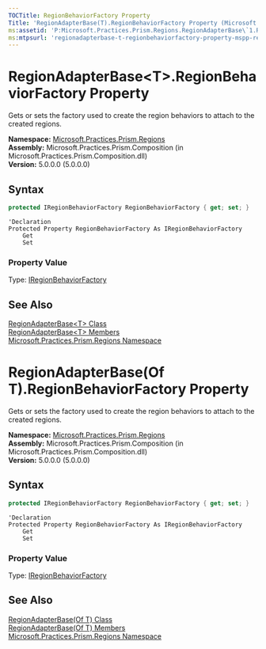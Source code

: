 ```yaml
---
TOCTitle: RegionBehaviorFactory Property
Title: 'RegionAdapterBase(T).RegionBehaviorFactory Property (Microsoft.Practices.Prism.Regions)'
ms:assetid: 'P:Microsoft.Practices.Prism.Regions.RegionAdapterBase\`1.RegionBehaviorFactory'
ms:mtpsurl: 'regionadapterbase-t-regionbehaviorfactory-property-mspp-regions.md'
---
```


# RegionAdapterBase&lt;T&gt;.RegionBehaviorFactory Property

Gets or sets the factory used to create the region behaviors to attach to the created regions.

**Namespace:** [Microsoft.Practices.Prism.Regions](/patterns-practices/reference/mspp-regions-namespace)<br/>
**Assembly:** Microsoft.Practices.Prism.Composition (in Microsoft.Practices.Prism.Composition.dll)<br/>
**Version:** 5.0.0.0 (5.0.0.0)

## Syntax
```C#
protected IRegionBehaviorFactory RegionBehaviorFactory { get; set; }
```

```VB
'Declaration
Protected Property RegionBehaviorFactory As IRegionBehaviorFactory
	Get
	Set
```

### Property Value

Type: [IRegionBehaviorFactory](/patterns-practices/reference/iregionbehaviorfactory-interface-mspp-regions)

## See Also

[RegionAdapterBase&lt;T&gt; Class](/patterns-practices/reference/regionadapterbase-t-class-mspp-regions)<br/>
[RegionAdapterBase&lt;T&gt; Members](/patterns-practices/reference/regionadapterbase-t-members-mspp-regions)<br/>
[Microsoft.Practices.Prism.Regions Namespace](/patterns-practices/reference/mspp-regions-namespace)<br/>

# RegionAdapterBase(Of T).RegionBehaviorFactory Property

Gets or sets the factory used to create the region behaviors to attach to the created regions.

**Namespace:** [Microsoft.Practices.Prism.Regions](/patterns-practices/reference/mspp-regions-namespace)<br/>
**Assembly:** Microsoft.Practices.Prism.Composition (in Microsoft.Practices.Prism.Composition.dll)<br/>
**Version:** 5.0.0.0 (5.0.0.0)

## Syntax
```C#
protected IRegionBehaviorFactory RegionBehaviorFactory { get; set; }
```

```VB
'Declaration
Protected Property RegionBehaviorFactory As IRegionBehaviorFactory
	Get
	Set
```

### Property Value

Type: [IRegionBehaviorFactory](/patterns-practices/reference/iregionbehaviorfactory-interface-mspp-regions)

## See Also

[RegionAdapterBase(Of T) Class](/patterns-practices/reference/regionadapterbase-t-class-mspp-regions)<br/>
[RegionAdapterBase(Of T) Members](/patterns-practices/reference/regionadapterbase-t-members-mspp-regions)<br/>
[Microsoft.Practices.Prism.Regions Namespace](/patterns-practices/reference/mspp-regions-namespace)<br/>
